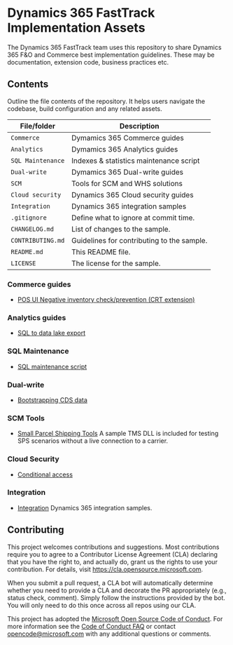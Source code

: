 <!--
---
page_type: sample
languages:
- csharp
products:
- dotnet
description: "Add 150 character max description"
urlFragment: "update-this-to-unique-url-stub"
---
-->
# Dynamics 365 FastTrack Implementation Assets

<!-- 
Guidelines on README format: https://review.docs.microsoft.com/help/onboard/admin/samples/concepts/readme-template?branch=master

Guidance on onboarding samples to docs.microsoft.com/samples: https://review.docs.microsoft.com/help/onboard/admin/samples/process/onboarding?branch=master

Taxonomies for products and languages: https://review.docs.microsoft.com/new-hope/information-architecture/metadata/taxonomies?branch=master
-->

The Dynamics 365 FastTrack team uses this repository to share Dynamics 365 F&O and Commerce best implementation guidelines. These may be documentation, extension code, business practices etc. 

## Contents

Outline the file contents of the repository. It helps users navigate the codebase, build configuration and any related assets.

| File/folder       | Description                                |
|-------------------|--------------------------------------------|
| `Commerce`        | Dymamics 365 Commerce guides               |
| `Analytics`       | Dymamics 365 Analytics guides              |
| `SQL Maintenance` | Indexes & statistics maintenance script    |
| `Dual-write`      | Dymamics 365 Dual-write guides             |
| `SCM`      		    | Tools for SCM and WHS solutions            |
| `Cloud security`  | Dynamics 365 Cloud security guides         |
| `Integration`     | Dynamics 365 integration samples           |
| `.gitignore`      | Define what to ignore at commit time.      |
| `CHANGELOG.md`    | List of changes to the sample.             |
| `CONTRIBUTING.md` | Guidelines for contributing to the sample. |
| `README.md`       | This README file.                          |
| `LICENSE`         | The license for the sample.                |

### Commerce guides

- [POS UI Negative inventory check/prevention (CRT extension)](https://github.com/microsoft/Dynamics-365-FastTrack-Implementation-Assets/tree/master/Commerce/NegativeInventoryCheck)

### Analytics guides 
- [SQL to data lake export](https://github.com/microsoft/Dynamics-365-FastTrack-Implementation-Assets/blob/master/Analytics/AzureDataFactoryARMTemplates/SQLToADLSFullExport/README.md)

### SQL Maintenance
- [SQL maintenance script](https://github.com/microsoft/Dynamics-365-FastTrack-Implementation-Assets/tree/master/SQL%20Maintenance)

### Dual-write
- [Bootstrapping CDS data](https://github.com/microsoft/Dynamics-365-FastTrack-Implementation-Assets/tree/master/Dual-write/Bootstrapping)

### SCM Tools
- [Small Parcel Shipping Tools](https://github.com/microsoft/Dynamics-365-FastTrack-Implementation-Assets/tree/master/SCM/SPS) A sample TMS DLL is included for testing SPS scenarios without a live connection to a carrier.

### Cloud Security
- [Conditional access](https://github.com/microsoft/Dynamics-365-FastTrack-Implementation-Assets/blob/master/CloudSecurity/ConditionalAccess/readme.md) 

### Integration
- [Integration](https://github.com/microsoft/Dynamics-365-FastTrack-Implementation-Assets/tree/master/Integration) Dynamics 365 integration samples.

## Contributing

This project welcomes contributions and suggestions.  Most contributions require you to agree to a
Contributor License Agreement (CLA) declaring that you have the right to, and actually do, grant us
the rights to use your contribution. For details, visit https://cla.opensource.microsoft.com.

When you submit a pull request, a CLA bot will automatically determine whether you need to provide
a CLA and decorate the PR appropriately (e.g., status check, comment). Simply follow the instructions
provided by the bot. You will only need to do this once across all repos using our CLA.

This project has adopted the [Microsoft Open Source Code of Conduct](https://opensource.microsoft.com/codeofconduct/).
For more information see the [Code of Conduct FAQ](https://opensource.microsoft.com/codeofconduct/faq/) or
contact [opencode@microsoft.com](mailto:opencode@microsoft.com) with any additional questions or comments.
